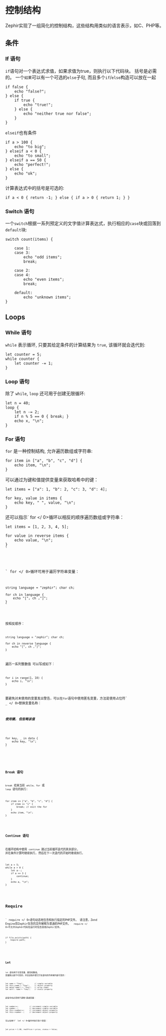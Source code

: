 # 控制结构

Zephir实现了一组简化的控制结构，这些结构用类似的语言表示，如C、PHP等。

<a name='conditionals'></a>

## 条件

<a name='conditionals-if'></a>

### If 语句

`if`语句对一个表达式求值，如果求值为true，则执行以下代码块。 括号是必需的。 一个`如果`可以有一个可选的`else`子句, 而且多个`if`/`else`构造可以放在一起 

    if false {
        echo "false?";
    } else {
        if true {
            echo "true!";
        } else {
            echo "neither true nor false";
        }
    }
    

`elseif`也有条件

    if a > 100 {
        echo "to big";
    } elseif a < 0 {
        echo "to small";
    } elseif a == 50 {
        echo "perfect!";
    } else {
        echo "ok";
    }
    

计算表达式中的括号是可选的:

    if a < 0 { return -1; } else { if a > 0 { return 1; } }
    

<a name='conditionals-switch'></a>

### Switch 语句

一个`switch`根据一系列预定义的文字值计算表达式，执行相应的`case`块或回落到`default`块:

    switch count(items) {
    
        case 1:
        case 3:
            echo "odd items";
            break;
    
        case 2:
        case 4:
            echo "even items";
            break;
    
        default:
            echo "unknown items";
    }
    

<a name='loops'></a>

## Loops

<a name='loops-while'></a>

### While 语句

`while` 表示循环, 只要其给定条件的计算结果为 `true`, 该循环就会迭代到:

    let counter = 5;
    while counter {
        let counter -= 1;
    }
    

<a name='loops-loop'></a>

### Loop 语句

除了 `while`, `loop` 还可用于创建无限循环:

    let n = 40;
    loop {
        let n -= 2;
        if n % 5 == 0 { break; }
        echo x, "\n";
    }
    

<a name='loops-for'></a>

### For 语句

`for` 是一种控制结构, 允许遍历数组或字符串:

    for item in ["a", "b", "c", "d"] {
        echo item, "\n";
    }
    

可以通过为键和值提供变量来获取哈希中的键：

    let items = ["a": 1, "b": 2, "c": 3, "d": 4];
    
    for key, value in items {
        echo key, " ", value, "\n";
    }
    

还可以指示` for </ 0>循环以相反的顺序遍历数组或字符串：</p>

<pre><code>let items = [1, 2, 3, 4, 5];

for value in reverse items {
    echo value, "\n";
}
`</pre> 

` for </ 0>循环可用于遍历字符串变量：</p>

<pre><code>string language = "zephir"; char ch;

for ch in language {
    echo "[", ch ,"]";
}
`</pre> 

按相反顺序：

    string language = "zephir"; char ch;
    
    for ch in reverse language {
        echo "[", ch ,"]";
    }
    

遍历一系列整数值` `可以写成如下：

    for i in range(1, 10) {
        echo i, "\n";
    }
    

要避免对未使用的变量发出警告，可以在`for`语句中使用匿名变量，方法是使用占位符` _ </ 0>替换变量名称：</p>

<h5>使用键, 但忽略该值</h5>

<pre><code>for key, _ in data {
    echo key, "\n";
}
`</pre> 

<a name='loops-break'></a>

### Break 语句

`break` 结束当前 `while`、`for` 或 `loop` 语句的执行:

    for item in ["a", "b", "c", "d"] {
        if item == "c" {
            break; // exit the for
        }
        echo item, "\n";
    }
    

<a name='loops-continue'></a>

### Continue 语句

在循环结构中使用 `continue` 跳过当前循环迭代的其余部分, 并在条件计算时继续执行, 然后在下一次迭代的开始时继续执行。

    let a = 5;
    while a > 0 {
        let a--;
        if a == 3 {
            continue;
        }
        echo a, "\n";
    }
    

<a name='require'></a>

## Require

` require </ 0>语句动态地包含和执行指定的PHP文件。 请注意，Zend Engine将Zephir包含的文件解释为普通的PHP文件。 <code> require </ 0>不允许Zephdr代码在运行时包含其他Zephir文件。</p>

<pre><code>if file_exists(path) {
    require path;
}
`</pre> 

<a name='let'></a>

## Let

`let` 语句用于可变变量、属性和数组。 变量默认是不可变的，并且该指令使它们在语句的作用域内是可变的：

    let name = "Tony";           // simple variable
    let this->name = "Tony";     // object property
    let data["name"] = "Tony";   // array index
    let self::_name = "Tony";    // static property
    

此指令也必须用于递增/递减变量：

    let number++;           // increment simple variable
    let number--;           // decrement simple variable
    let this->number++;     // increment object property
    let this->number--;     // decrement object property
    

可以在单个` let </ 0>操作中执行多个突变：</p>

<pre><code>let price = 1.00, realPrice = price, status = false;
`</pre>